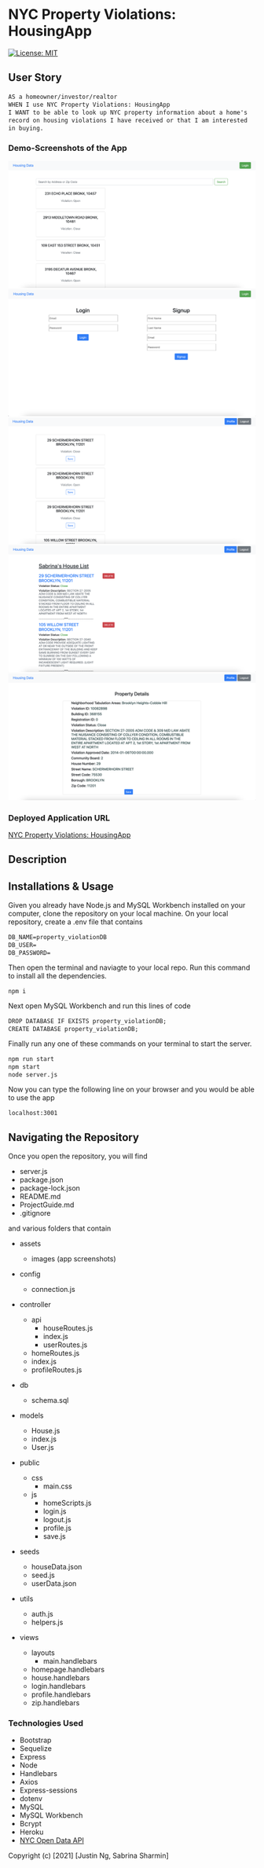 # NYC Property Violations: HousingApp


[![License: MIT](https://img.shields.io/badge/License-MIT-yellow.svg)](https://opensource.org/licenses/MIT)


## User Story

```
AS a homeowner/investor/realtor 
WHEN I use NYC Property Violations: HousingApp
I WANT to be able to look up NYC property information about a home's record on housing violations I have received or that I am interested in buying. 
```


### Demo-Screenshots of the App

![alt text](assets/images/final-page-1.png)
![alt text](assets/images/final-page-2.png)
![alt text](assets/images/final-page-3.png)
![alt text](assets/images/final-page-4.png)
![alt text](assets/images/final-page-5.png)


### Deployed Application URL

[NYC Property Violations: HousingApp](https://property-violations-housingapp.herokuapp.com/)


## Description


## Installations & Usage

Given you already have Node.js and MySQL Workbench installed on your computer, clone the repository on your local machine. On your local repository, create a .env file that contains 

```
DB_NAME=property_violationDB
DB_USER=
DB_PASSWORD=
```
Then open the terminal and naviagte to your local repo. Run this command to install all the dependencies. 

```
npm i 
```
Next open MySQL Workbench and run this lines of code 
```
DROP DATABASE IF EXISTS property_violationDB;
CREATE DATABASE property_violationDB;
```
Finally run any one of these commands on your terminal to start the server. 
```
npm run start
npm start
node server.js
```

Now you can type the following line on your browser and you would be able to use the app
```
localhost:3001
```

## Navigating the Repository

Once you open the repository, you will find

* server.js 
* package.json
* package-lock.json
* README.md
* ProjectGuide.md
* .gitignore

and various folders that contain 

- assets
  - images (app screenshots)

- config 
  - connection.js
- controller 
  - api
    - houseRoutes.js
    - index.js
    - userRoutes.js
  - homeRoutes.js
  - index.js
  - profileRoutes.js
- db
  - schema.sql
- models
  - House.js
  - index.js
  - User.js
- public 
  - css
    - main.css 
  - js 
    - homeScripts.js
    - login.js
    - logout.js
    - profile.js
    - save.js
- seeds
  - houseData.json
  - seed.js
  - userData.json 
- utils 
  - auth.js
  - helpers.js
- views
  - layouts
    - main.handlebars
  - homepage.handlebars
  - house.handlebars
  - login.handlebars
  - profile.handlebars
  - zip.handlebars


### Technologies Used

- Bootstrap 
- Sequelize 
- Express
- Node
- Handlebars 
- Axios 
- Express-sessions 
- dotenv
- MySQL
- MySQL Workbench 
- Bcrypt 
- Heroku
- <a href="https://data.cityofnewyork.us/resource/wvxf-dwi5.json">NYC Open Data API</a>


Copyright (c) [2021] [Justin Ng, Sabrina Sharmin]
